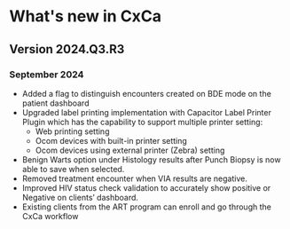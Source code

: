 # What's new in CxCa

## Version 2024.Q3.R3

### September 2024

- Added a flag to distinguish encounters created on BDE mode on the patient dashboard 
- Upgraded label printing implementation with Capacitor Label Printer Plugin which has the capability to support multiple printer setting: 
    - Web printing setting
    - Ocom devices with built-in printer setting 
    - Ocom devices using external printer (Zebra) setting
- Benign Warts option under Histology results after Punch Biopsy is now able to save when selected. 
- Removed treatment encounter when VIA results are negative.
- Improved HIV status check validation to accurately show positive or Negative on clients’ dashboard.
- Existing clients from the ART program can enroll and go through the CxCa workflow 